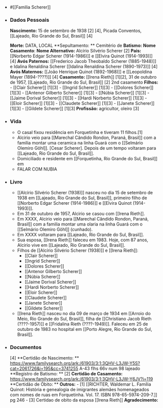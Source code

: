 - #[[Familia Scherer]]
- ### Dados Pessoais
    **Nascimento:** 15 de setembro de 1938 [2] [4], Picada Conventos, [[Lajeado, Rio Grande do Sul, Brasil]] [4]
    
    **Morte:** DATA, LOCAL
    **Sepultamento: ** Cemitério de 
    **Batismo:**
    **Nome Casamento**: 
    **Nome Alternativo:** Alcírio Silvério Scherer [2]
    **Pais:** [[Norberto Edgar Scherer (1914-1986)]] e [[Elvira Quinot (1914-1993)]] [4]
    **Avós Paternos:** [[Frederico Jacob Theobaldo Scherer (1885-1948)]] e Idalina Renaldina Scherer [[Idalina Renaldina Scherer (1890-1973)]] [4]
    **Avós Maternos:** [[João Henrique Quinot (1892-1968)]] e  [[Leopoldina Mayer (1894-????)]] [4]
    **Casamento:** [[Irena Rieth]] [1][2], 31 de outubro de 1957, [[Lajeado, Rio Grande do Sul, Brasil]] [2]
    2nd casamento 
    **Filhos:** 
        - [[Clair Scherer]] [1][3]
        - [[Ingrid Scherer]] [1][3]
        - [[Dolores Scherer]] [1][3]
        - [[Antenor Gilberto Scherer]] [1][3]
        - [[Núbia Scherer]] [1][3]
        - [[Jaime Dorival Scherer]] [1][3]
        - [[Hardi Norberto Scherer]] [1][3]
        - [[Eloir Scherer]] [1][3]
        - [[Claudete Scherer]] [1][3]
        - [[Janete Scherer]] [1][3]
        - [[Gildete Scherer]] [1][3]
    **Profissão:** agricultor, oleiro [3]
- ### Vida
    - O casal fixou residência em Forquetinha e tiveram 11 filhos.[1]
    - Alcirio veio para [[Marechal Cândido Rondon, Paraná, Brasil]]  com a familia  montar uma ceramica na linha Guará com o [[Selmário Olemiro Göhl]]. [Cesar Scherer]. Depois de um tempo voltaram para [[Lajeado, Rio Grande do Sul, Brasil]].
    - Domiciliado e residente em [[Forquetinha, Rio Grande do Sul, Brasil]] em 
    - FALAR COM NUBIA
- ### Livro
    - [[Alcírio Silvério Scherer (1938)]] nasceu no dia 15 de setembro de 1938 em [[Lajeado, Rio Grande do Sul, Brasil]], primeiro filho de [[Norberto Edgar Scherer (1914-1986)]] e [[Elvira Quinot (1914-1993)]].
    - Em 31 de outubro de 1957, Alcirio se casou com [[Irena Rieth]].
    - Em XXXX, Alcirio veio para [[Marechal Cândido Rondon, Paraná, Brasil]] com a familia montar uma olaria na linha Guará com o [[Selmário Olemiro Göhl]] (cunhado).
    - Em XXXX voltaram para [[Lajeado, Rio Grande do Sul, Brasil]].
    - Sua esposa, [[Irena Rieth]] faleceu em 1983. Hoje, com 87 anos, Alcirio vive em [[Lajeado, Rio Grande do Sul, Brasil]].
    - Filhos de [[Alcírio Silvério Scherer (1938)]] e [[Irena Rieth]]:
        - [[Clair Scherer]]
        - [[Ingrid Scherer]] 
        - [[Dolores Scherer]]
        - [[Antenor Gilberto Scherer]]
        - [[Núbia Scherer]] 
        - [[Jaime Dorival Scherer]] 
        - [[Hardi Norberto Scherer]] 
        - [[Eloir Scherer]] 
        - [[Claudete Scherer]] 
        - [[Janete Scherer]] 
        - [[Gildete Scherer]] 
    - [[Irena Rieth]] nasceu no dia 09 de março de 1934 em [[Arroio do Meio, Rio Grande do Sul, Brasil]], filha de [[Christiano Jacob Rieth (????-1957)]] e [[Fridalina Rieth (????-1949)]]. Faleceu em 25 de outubro de 1983 no hospital em [[Porto Alegre, Rio Grande do Sul, Brasil]].
- ### Documentos
    [4] **Certidão de Nascimento: ** https://www.familysearch.org/ark:/61903/3:1:3QHV-L3JW-Y5S?cat=2061726&i=195&cc=3741255 A-43 flhs 66v num 98 lajeado
    **Registro de Batismo: **
    [2] **Certidão de Casamento:** https://www.familysearch.org/ark:/61903/3:1:3QHV-L3JW-Y6JV?i=119
    **Certidão de Óbito: **
    **Outros:**
        - [1] [[RICHTER, Waldemar L. Família Quinot: História e genealogia de imigrantes alemães homenageados com nomes de ruas em Forquetinha. Vol. 17. ISBN 978-65-5974-209-7.]] pg 246
        - [3] Certidao de obito da esposa [[Irena Rieth]]
    **Agradecimento:**

